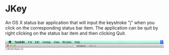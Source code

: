 # JKey
An OS X status bar application that will input the keystroke "j" when you click on the corresponding status bar item. The application can be quit by right clicking on the status bar item and then clicking Quit.

![Preview](/Preview.png)
